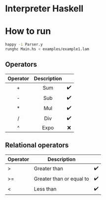 # Interpreter Haskell

# How to run

```sh
happy -i Parser.y
runghc Main.hs < examples/example1.lam
```

## Operators

| Operator | Description |                    |
| :------: | :---------: | :----------------: |
|    +     |     Sum     | :heavy_check_mark: |
|    -     |     Sub     | :heavy_check_mark: |
|    \*    |     Mul     | :heavy_check_mark: |
|    /     |     Div     | :heavy_check_mark: |
|    ^     |    Expo     |        :x:         |


## Relational operators

| Operator | Description              |                    |
|----------|--------------------------|--------------------|
| >        | Greater than             | :heavy_check_mark: |
| >=       | Greater than or equal to | :heavy_check_mark: |
| <        | Less than                | :heavy_check_mark: |